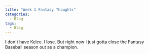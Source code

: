```yaml
---
title: "Week 1 Fantasy Thoughts"
categories:
  - Blog
tags:
  - Blog
---
```

I don't have Kelce. 
I lose. 
But right now I just gotta close the Fantasy Baseball season out as a champion.
